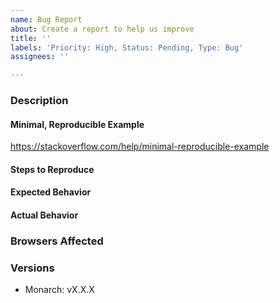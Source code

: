 ```yaml
---
name: Bug Report
about: Create a report to help us improve
title: ''
labels: 'Priority: High, Status: Pending, Type: Bug'
assignees: ''

---
```


<!--
If you are asking a question rather than filing a bug, try one of these instead:
- StackOverflow (https://stackoverflow.com/questions/tagged/monarch)
-->

### Description

<!-- Example: `dispatch` function doesn't dispatch any message. -->

#### Minimal, Reproducible Example

<!-- Please provide a link to a minimal, reproducible example. -->

<!-- How? Please check the following link. -->

https://stackoverflow.com/help/minimal-reproducible-example

#### Steps to Reproduce

<!--
Example:

1. Import `my-element`.
2. Use it in a document.
3. Run the document.
-->

#### Expected Behavior

<!-- Example: No error is throw -->

#### Actual Behavior

<!-- Example: Error is thrown -->

### Browsers Affected

<!-- Uncomment all that you had tested against -->
<!-- Check all that apply -->

<!-- - [ ] Chrome -->
<!-- - [ ] Firefox -->
<!-- - [ ] Edge -->
<!-- - [ ] Safari 11 -->
<!-- - [ ] Safari 10 -->
<!-- - [ ] IE 11 -->

### Versions

- Monarch: vX.X.X
